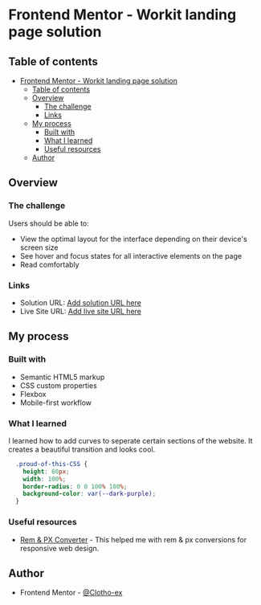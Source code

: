 # Frontend Mentor - Workit landing page solution

## Table of contents

- [Frontend Mentor - Workit landing page solution](#frontend-mentor---workit-landing-page-solution)
  - [Table of contents](#table-of-contents)
  - [Overview](#overview)
    - [The challenge](#the-challenge)
    - [Links](#links)
  - [My process](#my-process)
    - [Built with](#built-with)
    - [What I learned](#what-i-learned)
    - [Useful resources](#useful-resources)
  - [Author](#author)

## Overview

### The challenge

Users should be able to:

- View the optimal layout for the interface depending on their device's screen size
- See hover and focus states for all interactive elements on the page
- Read comfortably

### Links

- Solution URL: [Add solution URL here](https://your-solution-url.com)
- Live Site URL: [Add live site URL here](https://your-live-site-url.com)

## My process

### Built with

- Semantic HTML5 markup
- CSS custom properties
- Flexbox
- Mobile-first workflow

### What I learned

I learned how to add curves to seperate certain sections of the website. It creates a beautiful transition and looks cool.

```css
  .proud-of-this-CSS {
    height: 60px;
    width: 100%;
    border-radius: 0 0 100% 100%;
    background-color: var(--dark-purple);
  }
```


### Useful resources

- [Rem & PX Converter](https://nekocalc.com/px-to-rem-converter) - This helped me with rem & px conversions for responsive web design.

## Author

- Frontend Mentor - [@Clotho-ex](https://www.frontendmentor.io/profile/Clotho-ex)